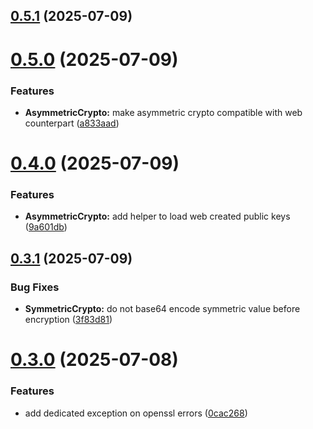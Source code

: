 ## [0.5.1](https://github.com/hawk-digital-environments/hawki-crypto/compare/v0.5.0...v0.5.1) (2025-07-09)



# [0.5.0](https://github.com/hawk-digital-environments/hawki-crypto/compare/v0.4.0...v0.5.0) (2025-07-09)


### Features

* **AsymmetricCrypto:** make asymmetric crypto compatible with web counterpart ([a833aad](https://github.com/hawk-digital-environments/hawki-crypto/commit/a833aadc7e08d7f3294e2a2bf1447fb6b04ba8e0))



# [0.4.0](https://github.com/hawk-digital-environments/hawki-crypto/compare/v0.3.1...v0.4.0) (2025-07-09)


### Features

* **AsymmetricCrypto:** add helper to load web created public keys ([9a601db](https://github.com/hawk-digital-environments/hawki-crypto/commit/9a601dbcc1a5089bb489f710a1ed0444254a4a19))



## [0.3.1](https://github.com/hawk-digital-environments/hawki-crypto/compare/v0.3.0...v0.3.1) (2025-07-09)


### Bug Fixes

* **SymmetricCrypto:** do not base64 encode symmetric value before encryption ([3f83d81](https://github.com/hawk-digital-environments/hawki-crypto/commit/3f83d811fcecc2306579bdc5f33dc16980883240))



# [0.3.0](https://github.com/hawk-digital-environments/hawki-crypto/compare/v0.2.0...v0.3.0) (2025-07-08)


### Features

* add dedicated exception on openssl errors ([0cac268](https://github.com/hawk-digital-environments/hawki-crypto/commit/0cac268d6ff1bdd01b56b8e8f226145bd0071e95))




